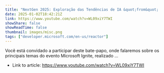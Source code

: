 ```yaml
---
title: "NextGen 2025: Exploração das Tendências de IA &quot;from&quot; Microsoft Ignite"
date: 2025-01-02T18:42:21Z
link: https://www.youtube.com/watch?v=WL09xiY7TWI
showShare: false
showReadTime: false
thumbnail: images/misc.png
tags: ["developer.microsoft.com/en-us/reactor"]
---
```

Você está convidado a participar deste bate-papo, onde falaremos sobre os principais temas do evento Microsoft Ignite, realizado ...

- Link to article: https://www.youtube.com/watch?v=WL09xiY7TWI